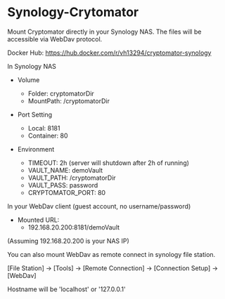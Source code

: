 # Synology-Crytomator

Mount Cryptomator directly in your Synology NAS.
The files will be accessible via WebDav protocol.

Docker Hub:
https://hub.docker.com/r/vh13294/cryptomator-synology

In Synology NAS

- Volume

  - Folder: cryptomatorDir
  - MountPath: /cryptomatorDir

- Port Setting

  - Local: 8181
  - Container: 80

- Environment
  - TIMEOUT: 2h (server will shutdown after 2h of running)
  - VAULT_NAME: demoVault
  - VAULT_PATH: /cryptomatorDir
  - VAULT_PASS: password
  - CRYPTOMATOR_PORT: 80

In your WebDav client (guest account, no username/password)

- Mounted URL:
  - 192.168.20.200:8181/demoVault

(Assuming 192.168.20.200 is your NAS IP)

You can also mount WebDav as remote connect in synology file station.

[File Station] -> [Tools] -> [Remote Connection] -> [Connection Setup] -> [WebDav]

Hostname will be 'localhost' or '127.0.0.1'
